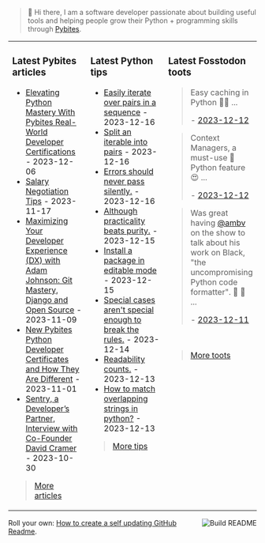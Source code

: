 > 👋 Hi there, I am a software developer passionate about building useful tools and helping people grow their Python + programming skills through <a href="https://pybit.es" target="_blank">Pybites</a>.

<table><tr><td valign="top" width="33%">

### Latest Pybites articles

<ul>

  <li><a href="https://pybit.es/articles/real-world-python-developer-certifications/" target="_blank">Elevating Python Mastery With Pybites Real-World Developer Certifications</a> - 2023-12-06</li>

  <li><a href="https://pybit.es/articles/salary-negotiation-tips/" target="_blank">Salary Negotiation Tips</a> - 2023-11-17</li>

  <li><a href="https://pybit.es/articles/maximizing-your-dx-with-adam-johnson/" target="_blank">Maximizing Your Developer Experience (DX) with Adam Johnson: Git Mastery, Django and Open Source</a> - 2023-11-09</li>

  <li><a href="https://pybit.es/articles/new-pybites-python-developer-certificates-and-how-they-are-different/" target="_blank">New Pybites Python Developer Certificates and How They Are Different</a> - 2023-11-01</li>

  <li><a href="https://pybit.es/articles/sentry-a-developers-partner-interview-with-co-founder-david-cramer/" target="_blank">Sentry, a Developer’s Partner, Interview with Co-Founder David Cramer</a> - 2023-10-30</li>

</ul>

> <a href="https://pybit.es/articles/" target="_blank">More articles</a>


</td><td valign="top" width="34%">

### Latest Python tips

<ul>

  <li><a href="https://github.com/bbelderbos/bobcodesit/blob/main/notes/20231216211604.md" target="_blank">Easily iterate over pairs in a sequence</a> - 2023-12-16</li>

  <li><a href="https://github.com/bbelderbos/bobcodesit/blob/main/notes/20231216210001.md" target="_blank">Split an iterable into pairs</a> - 2023-12-16</li>

  <li><a href="https://github.com/bbelderbos/bobcodesit/blob/main/notes/20231216095149.md" target="_blank">Errors should never pass silently.</a> - 2023-12-16</li>

  <li><a href="https://github.com/bbelderbos/bobcodesit/blob/main/notes/20231215184629.md" target="_blank">Although practicality beats purity.</a> - 2023-12-15</li>

  <li><a href="https://github.com/bbelderbos/bobcodesit/blob/main/notes/20231215082936.md" target="_blank">Install a package in editable mode</a> - 2023-12-15</li>

  <li><a href="https://github.com/bbelderbos/bobcodesit/blob/main/notes/20231214205946.md" target="_blank">Special cases aren't special enough to break the rules.</a> - 2023-12-14</li>

  <li><a href="https://github.com/bbelderbos/bobcodesit/blob/main/notes/20231213183435.md" target="_blank">Readability counts.</a> - 2023-12-13</li>

  <li><a href="https://github.com/bbelderbos/bobcodesit/blob/main/notes/20231213125842.md" target="_blank">How to match overlapping strings in python?</a> - 2023-12-13</li>

</ul>

> <a href="https://github.com/bbelderbos/bobcodesit" target="_blank">More tips</a>


</td><td valign="top" width="33%">

### Latest Fosstodon toots


  <blockquote>
  <p>Easy caching in Python 🐍😍 ...</p>
  - <a href="https://fosstodon.org/@bbelderbos/111565699223385738" target="_blank">2023-12-12</a>
  </blockquote>

  <blockquote>
  <p>Context Managers, a must-use 🐍 Python feature 😍 ...</p>
  - <a href="https://fosstodon.org/@bbelderbos/111565696355067042" target="_blank">2023-12-12</a>
  </blockquote>

  <blockquote>
  <p>Was great having <span class="h-card"><a class="u-url mention" href="https://mastodon.social/@ambv">@<span>ambv</span></a></span> on the show to talk about his work on Black, &quot;the uncompromising Python code formatter&quot;. 🐍 🎉 ...</p>
  - <a href="https://fosstodon.org/@bbelderbos/111563356123643707" target="_blank">2023-12-11</a>
  </blockquote>


<br>

> <a href="https://fosstodon.org/@bbelderbos" target="_blank">More toots</a>


</td></tr></table>

<a href="https://github.com/bbelderbos/bbelderbos/actions" target="_blank"><img src="https://github.com/bbelderbos/bbelderbos/workflows/Daily%20Update/badge.svg" align="right" alt="Build README"></a>Roll your own: <a href="https://pybit.es/articles/how-to-create-a-self-updating-github-readme/" target="_blank">How to create a self updating GitHub Readme</a>.